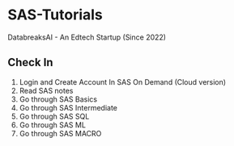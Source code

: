 # SAS-Tutorials
DatabreaksAI - An Edtech Startup 
(Since 2022)

## Check In
1. Login and Create Account In SAS On Demand (Cloud version)
2. Read SAS notes
3. Go through SAS Basics
4. Go through SAS Intermediate
5. Go through SAS SQL
6. Go through SAS ML
7. Go through SAS MACRO
